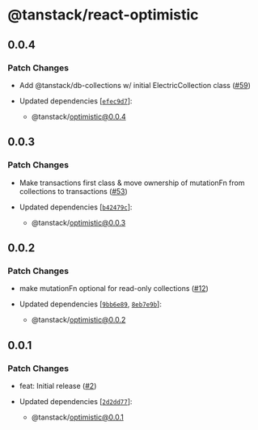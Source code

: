 # @tanstack/react-optimistic

## 0.0.4

### Patch Changes

- Add @tanstack/db-collections w/ initial ElectricCollection class ([#59](https://github.com/TanStack/db/pull/59))

- Updated dependencies [[`efec9d7`](https://github.com/TanStack/db/commit/efec9d7eba4f348467192fb15996acaf89f8e880)]:
  - @tanstack/optimistic@0.0.4

## 0.0.3

### Patch Changes

- Make transactions first class & move ownership of mutationFn from collections to transactions ([#53](https://github.com/TanStack/optimistic/pull/53))

- Updated dependencies [[`b42479c`](https://github.com/TanStack/optimistic/commit/b42479cf95f9a820b36e01684b13a9179973f3d8)]:
  - @tanstack/optimistic@0.0.3

## 0.0.2

### Patch Changes

- make mutationFn optional for read-only collections ([#12](https://github.com/TanStack/optimistic/pull/12))

- Updated dependencies [[`9bb6e89`](https://github.com/TanStack/optimistic/commit/9bb6e8909cebdcd7c03091bfc12dd37f5ab2e1ea), [`8eb7e9b`](https://github.com/TanStack/optimistic/commit/8eb7e9b1d1f569c5c064e0f440257589486b73cf)]:
  - @tanstack/optimistic@0.0.2

## 0.0.1

### Patch Changes

- feat: Initial release ([#2](https://github.com/TanStack/optimistic/pull/2))

- Updated dependencies [[`2d2dd77`](https://github.com/TanStack/optimistic/commit/2d2dd7743f715ffefaeee8e8d11173b751c7043b)]:
  - @tanstack/optimistic@0.0.1
